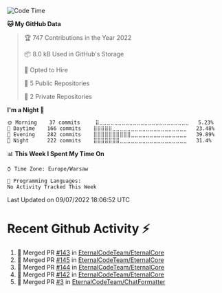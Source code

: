<!--START_SECTION:waka-->
![Code Time](http://img.shields.io/badge/Code%20Time-262%20hrs%2056%20mins-blue)

**🐱 My GitHub Data** 

> 🏆 747 Contributions in the Year 2022
 > 
> 📦 8.0 kB Used in GitHub's Storage 
 > 
> 💼 Opted to Hire
 > 
> 📜 5 Public Repositories 
 > 
> 🔑 2 Private Repositories  
 > 
**I'm a Night 🦉** 

```text
🌞 Morning    37 commits     ⣿⣀⣀⣀⣀⣀⣀⣀⣀⣀⣀⣀⣀⣀⣀⣀⣀⣀⣀⣀⣀⣀⣀⣀⣀   5.23% 
🌆 Daytime    166 commits    ⣿⣿⣿⣿⣿⣀⣀⣀⣀⣀⣀⣀⣀⣀⣀⣀⣀⣀⣀⣀⣀⣀⣀⣀⣀   23.48% 
🌃 Evening    282 commits    ⣿⣿⣿⣿⣿⣿⣿⣿⣿⣿⣀⣀⣀⣀⣀⣀⣀⣀⣀⣀⣀⣀⣀⣀⣀   39.89% 
🌙 Night      222 commits    ⣿⣿⣿⣿⣿⣿⣿⣀⣀⣀⣀⣀⣀⣀⣀⣀⣀⣀⣀⣀⣀⣀⣀⣀⣀   31.4%

```


📊 **This Week I Spent My Time On** 

```text
⌚︎ Time Zone: Europe/Warsaw

💬 Programming Languages: 
No Activity Tracked This Week

```


 Last Updated on 09/07/2022 18:06:52 UTC
<!--END_SECTION:waka-->

# Recent Github Activity ⚡
<!--START_SECTION:activity-->
1. 🎉 Merged PR [#143](https://github.com/EternalCodeTeam/EternalCore/pull/143) in [EternalCodeTeam/EternalCore](https://github.com/EternalCodeTeam/EternalCore)
2. 🎉 Merged PR [#145](https://github.com/EternalCodeTeam/EternalCore/pull/145) in [EternalCodeTeam/EternalCore](https://github.com/EternalCodeTeam/EternalCore)
3. 🎉 Merged PR [#144](https://github.com/EternalCodeTeam/EternalCore/pull/144) in [EternalCodeTeam/EternalCore](https://github.com/EternalCodeTeam/EternalCore)
4. 🎉 Merged PR [#142](https://github.com/EternalCodeTeam/EternalCore/pull/142) in [EternalCodeTeam/EternalCore](https://github.com/EternalCodeTeam/EternalCore)
5. 🎉 Merged PR [#3](https://github.com/EternalCodeTeam/ChatFormatter/pull/3) in [EternalCodeTeam/ChatFormatter](https://github.com/EternalCodeTeam/ChatFormatter)
<!--END_SECTION:activity-->
